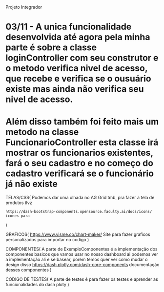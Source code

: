 Projeto Integrador
# 03/11 - A unica funcionalidade desenvolvida até agora pela minha parte é sobre a classe loginController com seu construtor e o metodo verifica nivel de acesso, que recebe e verifica se o ousuário existe mas ainda não verifica seu nivel de acesso.
# Além disso também foi feito mais um metodo na classe FuncionarioController esta classe irá mostrar os funcionarios existentes, fará o seu cadastro e no começo do cadastro verificará se o funcionário já não existe
TELAS/CSS(
    Podemos dar uma olhada no AG Grid tmb, pra fazer a tela de produtos tlvz

    https://dash-bootstrap-components.opensource.faculty.ai/docs/icons/ icones para 
)

GRAFICOS(
    https://www.visme.co/chart-maker/ Site para fazer graficos personalizados para importar no codigo
    )

COMPONENTES(
    A parte de ExemploComponentes é a implementação dos componentes basicos que vamos usar no nosso dashboard
ai podemos ver a implementação ali e se basear, porem temos quer ver como mudar o design disso
https://dash.plotly.com/dash-core-components documentação desses componentes
)

CODIGO DE TESTES(
    A parte de testes é para fazer os testes e aprender as funcionalidades do dash ploty
    )
